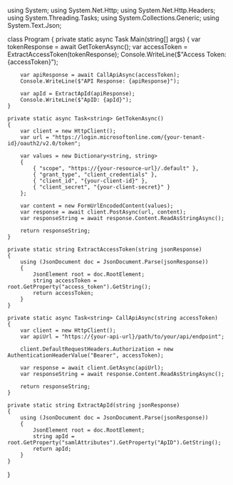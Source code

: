 using System;
using System.Net.Http;
using System.Net.Http.Headers;
using System.Threading.Tasks;
using System.Collections.Generic;
using System.Text.Json;

class Program
{
    private static async Task Main(string[] args)
    {
        var tokenResponse = await GetTokenAsync();
        var accessToken = ExtractAccessToken(tokenResponse);
        Console.WriteLine($"Access Token: {accessToken}");

        var apiResponse = await CallApiAsync(accessToken);
        Console.WriteLine($"API Response: {apiResponse}");

        var apId = ExtractApId(apiResponse);
        Console.WriteLine($"ApID: {apId}");
    }

    private static async Task<string> GetTokenAsync()
    {
        var client = new HttpClient();
        var url = "https://login.microsoftonline.com/{your-tenant-id}/oauth2/v2.0/token";
        
        var values = new Dictionary<string, string>
        {
            { "scope", "https://{your-resource-url}/.default" },
            { "grant_type", "client_credentials" },
            { "client_id", "{your-client-id}" },
            { "client_secret", "{your-client-secret}" }
        };

        var content = new FormUrlEncodedContent(values);
        var response = await client.PostAsync(url, content);
        var responseString = await response.Content.ReadAsStringAsync();

        return responseString;
    }

    private static string ExtractAccessToken(string jsonResponse)
    {
        using (JsonDocument doc = JsonDocument.Parse(jsonResponse))
        {
            JsonElement root = doc.RootElement;
            string accessToken = root.GetProperty("access_token").GetString();
            return accessToken;
        }
    }

    private static async Task<string> CallApiAsync(string accessToken)
    {
        var client = new HttpClient();
        var apiUrl = "https://{your-api-url}/path/to/your/api/endpoint";
        
        client.DefaultRequestHeaders.Authorization = new AuthenticationHeaderValue("Bearer", accessToken);
        
        var response = await client.GetAsync(apiUrl);
        var responseString = await response.Content.ReadAsStringAsync();

        return responseString;
    }

    private static string ExtractApId(string jsonResponse)
    {
        using (JsonDocument doc = JsonDocument.Parse(jsonResponse))
        {
            JsonElement root = doc.RootElement;
            string apId = root.GetProperty("samlAttributes").GetProperty("ApID").GetString();
            return apId;
        }
    }
}